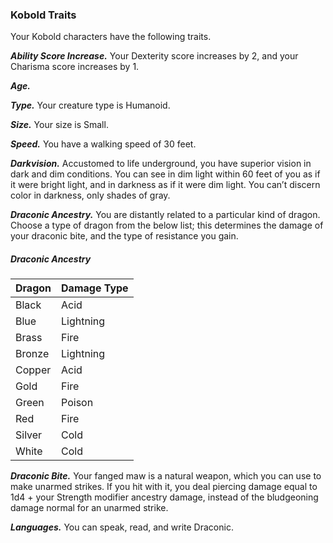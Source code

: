 
### Kobold Traits
Your Kobold characters have the following traits.

***Ability Score Increase.***
Your Dexterity score increases by 2, and your Charisma score increases by 1.

***Age.***


***Type.***
Your creature type is Humanoid.

***Size.***
Your size is Small.

***Speed.***
You have a walking speed of 30 feet.

***Darkvision.***
Accustomed to life underground, you have superior vision in dark and dim conditions. You can see in dim light within 60 feet of you as if it were bright light, and in darkness as if it were dim light. You can’t discern color in darkness, only shades of gray.

***Draconic Ancestry.***
You are distantly related to a particular kind of dragon. Choose a type of dragon from the below list; this determines the damage of your draconic bite, and the type of resistance you gain.

##### Draconic Ancestry
| Dragon | Damage Type |
|:-------|:------------|
| Black  | Acid        |
| Blue   | Lightning   |
| Brass  | Fire        |
| Bronze | Lightning   |
| Copper | Acid        |
| Gold   | Fire        |
| Green  | Poison      |
| Red    | Fire        |
| Silver | Cold        |
| White  | Cold        |

***Draconic Bite.***
Your fanged maw is a natural weapon, which you can use to make unarmed strikes. If you hit with it, you deal piercing damage equal to 1d4 + your Strength modifier ancestry damage, instead of the bludgeoning damage normal for an unarmed strike.

***Languages.***
You can speak, read, and write Draconic.